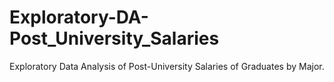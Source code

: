 # Exploratory-DA-Post_University_Salaries
Exploratory Data Analysis of Post-University Salaries of Graduates by Major.

